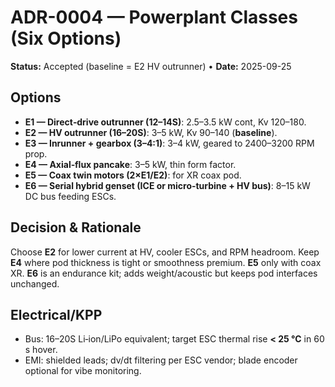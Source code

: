 # ADR-0004 — Powerplant Classes (Six Options)
**Status:** Accepted (baseline = E2 HV outrunner) • **Date:** 2025-09-25

## Options
- **E1 — Direct‑drive outrunner (12–14S)**: 2.5–3.5 kW cont, Kv 120–180.  
- **E2 — HV outrunner (16–20S)**: 3–5 kW, Kv 90–140 (**baseline**).  
- **E3 — Inrunner + gearbox (3–4:1)**: 3–4 kW, geared to 2400–3200 RPM prop.  
- **E4 — Axial‑flux pancake**: 3–5 kW, thin form factor.  
- **E5 — Coax twin motors (2×E1/E2)**: for XR coax pod.  
- **E6 — Serial hybrid genset (ICE or micro‑turbine + HV bus)**: 8–15 kW DC bus feeding ESCs.

## Decision & Rationale
Choose **E2** for lower current at HV, cooler ESCs, and RPM headroom. Keep **E4** where pod thickness is tight or smoothness premium. **E5** only with coax XR. **E6** is an endurance kit; adds weight/acoustic but keeps pod interfaces unchanged.

## Electrical/KPP
- Bus: 16–20S Li‑ion/LiPo equivalent; target ESC thermal rise **< 25 °C** in 60 s hover.  
- EMI: shielded leads; dv/dt filtering per ESC vendor; blade encoder optional for vibe monitoring.
